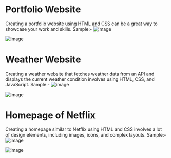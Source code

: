 # Portfolio Website
Creating a portfolio website using HTML and CSS can be a great way to showcase your work and skills. 
Sample:-
![image](https://github.com/Vaishnavic14/website/assets/97340019/47a39215-7898-4b5f-b30e-447de36e9fc6)

![image](https://github.com/Vaishnavic14/website/assets/97340019/bf85d5a4-2664-421a-8ed5-2e99cf0fda25)

# Weather Website
Creating a weather website that fetches weather data from an API and displays the current weather condition involves using HTML, CSS, and JavaScript.
Sample:-
![image](https://github.com/Vaishnavic14/website/assets/97340019/6299bb99-fb58-45e8-bafd-85530474da9d)

![image](https://github.com/Vaishnavic14/website/assets/97340019/51a7fb8e-80d5-4ed2-86bf-01b6f33da37d)

# Homepage of Netflix
Creating a homepage similar to Netflix using HTML and CSS involves a lot of design elements, including images, icons, and complex layouts.
Sample:-
![image](https://github.com/Vaishnavic14/website/assets/97340019/425558b6-2166-4979-8855-814de129c662)

![image](https://github.com/Vaishnavic14/website/assets/97340019/7de9e5a0-4f08-418f-9de6-1f92dc09b1d3)


